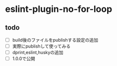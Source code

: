 # eslint-plugin-no-for-loop

## todo
- [ ] build後のファイルをpublishする設定の追加
- [ ] 実際にpublishして使ってみる
- [ ] dprint,eslint,huskyの追加
- [ ] 1.0.0で公開
